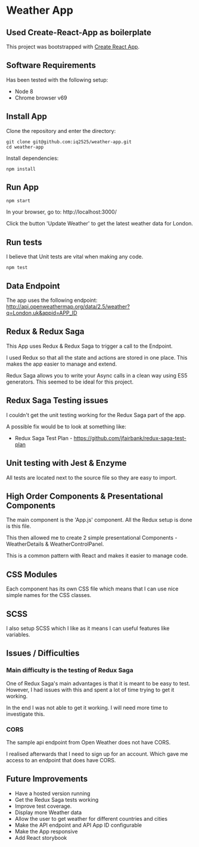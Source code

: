 # Weather App

## Used Create-React-App as boilerplate
This project was bootstrapped with [Create React App](https://github.com/facebook/create-react-app).

## Software Requirements
Has been tested with the following setup:
* Node 8
* Chrome browser v69

## Install App
Clone the repository and enter the directory:
```
git clone git@github.com:iq2525/weather-app.git
cd weather-app
``` 

Install dependencies:
```
npm install
```

## Run App
```
npm start
```

In your browser, go to: http://localhost:3000/

Click the button 'Update Weather' to get the latest weather data for London.

## Run tests
I believe that Unit tests are vital when making any code.

```
npm test
```

## Data Endpoint

The app uses the following endpoint:
http://api.openweathermap.org/data/2.5/weather?q=London,uk&appid=APP_ID

## Redux & Redux Saga

This App uses Redux & Redux Saga to trigger a call to the Endpoint.

I used Redux so that all the state and actions are stored in one place.  This makes the app easier to manage and extend.

Redux Saga allows you to write your Async calls in a clean way using ES5 generators.  This seemed to be ideal for this project.

## Redux Saga Testing issues

I couldn't get the unit testing working for the Redux Saga part of the app.

A possible fix would be to look at something like:
* Redux Saga Test Plan - https://github.com/jfairbank/redux-saga-test-plan

## Unit testing with Jest & Enzyme

All tests are located next to the source file so they are easy to import.

## High Order Components & Presentational Components

The main component is the 'App.js' component.  All the Redux setup is done is this file.

This then allowed me to create 2 simple presentational Components - WeatherDetails & WeatherControlPanel.

This is a common pattern with React and makes it easier to manage code.

## CSS Modules

Each component has its own CSS file which means that I can use nice simple names for the CSS classes.


## SCSS

I also setup SCSS which I like as it means I can useful features like variables.

## Issues / Difficulties

### Main difficulty is the testing of Redux Saga

One of Redux Saga's main advantages is that it is meant to be easy to test.  However, I had issues with this and spent a lot of time trying to get it working.

In the end I was not able to get it working.  I will need more time to investigate this.

### CORS

The sample api endpoint from Open Weather does not have CORS.  

I realised afterwards that I need to sign up for an account.  Which gave me access to an endpoint that does have CORS.

## Future Improvements

* Have a hosted version running
* Get the Redux Saga tests working
* Improve test coverage.
* Display more Weather data
* Allow the user to get weather for different countries and cities
* Make the API endpoint and API App ID configurable
* Make the App responsive
* Add React storybook
